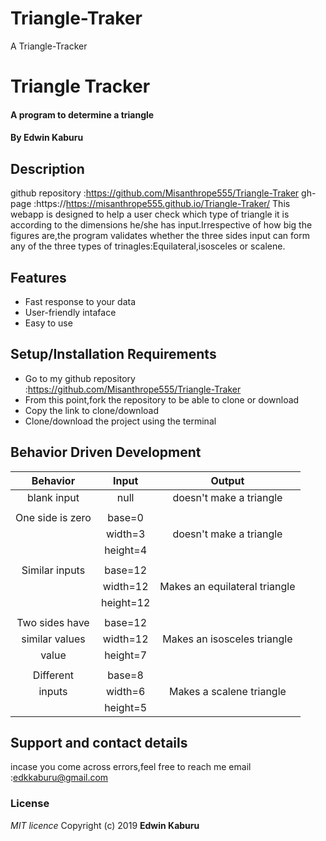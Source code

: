 # Triangle-Traker
A Triangle-Tracker
# Triangle Tracker
#### A program to determine a triangle
#### By **Edwin Kaburu**
## Description
github repository :https://github.com/Misanthrope555/Triangle-Traker
gh-page :https://https://misanthrope555.github.io/Triangle-Traker/
This webapp is designed to help a user check which type of triangle it is according to the dimensions he/she has input.Irrespective of how big the figures are,the program validates whether the three sides input can form any of the three types of trinagles:Equilateral,isosceles or scalene.
## Features
* Fast response to your data
* User-friendly intaface
* Easy to use
## Setup/Installation Requirements
* Go to my github repository :https://github.com/Misanthrope555/Triangle-Traker
* From this point,fork the repository to be able to clone or download
* Copy the link to clone/download
* Clone/download the project using the terminal
## Behavior Driven Development

| Behavior        |  Input     | Output                        |   
| :-------------: | :--------: | :--------------------------:  |
|  blank input    |  null      |  doesn't make a triangle      |
|                 |            |                               |
|One side is zero |  base=0   |                               |
|                 |  width=3   | doesn't make a triangle       |                 
|                 |  height=4   |                               |
|                 |            |                               |
| Similar inputs  |  base=12  |                               |
|                 |  width=12  | Makes an  equilateral triangle|                 
|                 |  height=12  |                               |
|                 |            |                               |
|Two sides have   |  base=12  |                               |
| similar values  |  width=12  | Makes an  isosceles triangle  |                 
|    value        |  height=7   |                               |
|                 |            |                               |
| Different       |  base=8   |                               |
|   inputs        |  width=6   | Makes a scalene triangle      |                 
|                 |  height=5   |                               |


## Support and contact details
 incase you come across errors,feel free to reach me
email :edkkaburu@gmail.com
### License
*MIT licence*
Copyright (c) 2019 **Edwin Kaburu**

